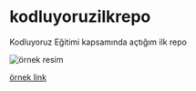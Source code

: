 # kodluyoruzilkrepo
Kodluyoruz Eğitimi kapsamında açtığım ilk repo

![örnek resim](https://indianmemetemplates.com/wp-content/uploads/say-my-name-1024x576.jpg)

[örnek link](https://google.com)